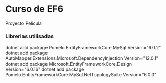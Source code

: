 # Curso de EF6
Proyecto Pelicula

### Librerias utilisadas
dotnet add package Pomelo.EntityFrameworkCore.MySql Version="6.0.2"
dotnet add package AutoMapper.Extensions.Microsoft.DependencyInjection Version="12.0.1"
dotnet add package Microsoft.EntityFrameworkCore.Design Version="6.0.16"
dotnet add package Pomelo.EntityFrameworkCore.MySql.NetTopologySuite Version="6.0.0"
